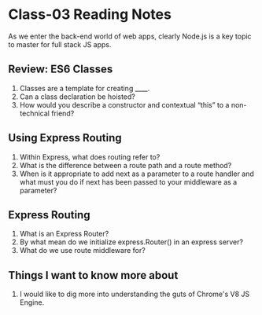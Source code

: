 # Class-03 Reading Notes

As we enter the back-end world of web apps, clearly Node.js is a key topic to master for full stack JS apps.

## Review: ES6 Classes

1. Classes are a template for creating ____.
2. Can a class declaration be hoisted?
3. How would you describe a constructor and contextual “this” to a non-technical friend?

## Using Express Routing

1. Within Express, what does routing refer to?
2. What is the difference between a route path and a route method?
3. When is it appropriate to add next as a parameter to a route handler and what must you do if next has been passed to your middleware as a parameter?

## Express Routing

1. What is an Express Router?
2. By what mean do we initialize express.Router() in an express server?
3. What do we use route middleware for?

## Things I want to know more about

1. I would like to dig more into understanding the guts of Chrome's V8 JS Engine.